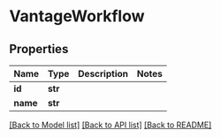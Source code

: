 # VantageWorkflow

## Properties

Name | Type | Description | Notes
------------ | ------------- | ------------- | -------------
**id** | **str** |  | 
**name** | **str** |  | 

[[Back to Model list]](../#documentation-for-models) [[Back to API list]](../#documentation-for-api-endpoints) [[Back to README]](../)


